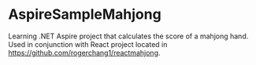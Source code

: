 # AspireSampleMahjong

Learning .NET Aspire project that calculates the score of a mahjong hand. Used in conjunction with React project located in https://github.com/rogerchang1/reactmahjong.
